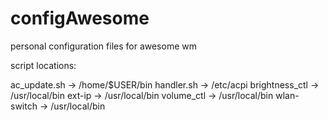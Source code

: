 configAwesome
=============

personal configuration files for awesome wm

script locations:

ac_update.sh			-> /home/$USER/bin
handler.sh				-> /etc/acpi
brightness_ctl			-> /usr/local/bin
ext-ip					-> /usr/local/bin
volume_ctl				-> /usr/local/bin
wlan-switch				-> /usr/local/bin
